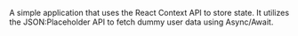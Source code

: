 
A simple application that uses the React Context API to store state. It utilizes the JSON:Placeholder API to fetch dummy user data using Async/Await.
